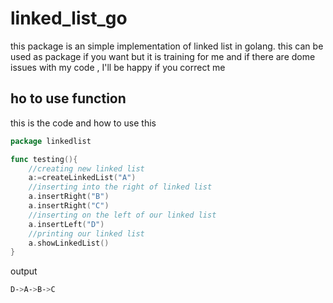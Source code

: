 # linked_list_go

this package is an simple implementation of linked list in golang. this can be used as package if you want but it is training  for me  and if there are dome issues with my code , I'll be happy if you correct me 

## ho to use function 

this is the code and how to use this 

```go
package linkedlist

func testing(){
    //creating new linked list
	a:=createLinkedList("A")
    //inserting into the right of linked list 
	a.insertRight("B")
	a.insertRight("C")
    //inserting on the left of our linked list
	a.insertLeft("D")
    //printing our linked list
	a.showLinkedList()
}
```

output

```bash
D->A->B->C
```
